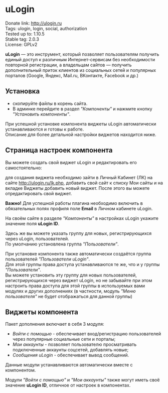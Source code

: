 # uLogin

Donate link: http://ulogin.ru  
Tags: ulogin, login, social, authorization  
Tested up to: 1.10.5  
Stable tag: 2.0.3  
License: GPLv2  

**uLogin** — это инструмент, который позволяет пользователям получить единый доступ к различным Интернет-сервисам без необходимости повторной регистрации,
а владельцам сайтов — получить дополнительный приток клиентов из социальных сетей и популярных порталов (Google, Яндекс, Mail.ru, ВКонтакте, Facebook и др.)


## Установка

- скопируйте файлы в корень сайта.
- В админке перейдите в раздел *"Компоненты"* и нажмите кнопку *"Установить компоненты"*.

При успешной установке компонента виджеты uLogin автоматически устанавливаются и готовы к работе.  
Описание для более детальной настройки виджетов находится ниже.  


## Страница настроек компонента

Вы можете создать свой виджет uLogin и редактировать его самостоятельно:

для создания виджета необходимо зайти в Личный Кабинет (ЛК) на сайте http://ulogin.ru/lk.php,
добавить свой сайт к списку Мои сайты и на вкладке Виджеты добавить новый виджет. После этого вы можете отредактировать свой виджет.

**Важно!** Для успешной работы плагина необходимо включить в обязательных полях профиля поле **Еmail** в Личном кабинете uLogin.

На своём сайте в разделе *"Компоненты"* в настройках uLogin укажите значение поля **uLogin ID**.

Здесь же вы можете указать группу для новых, регистрирующихся через uLogin, пользователей.  
По умолчанию установлена группа *"Пользователи"*.  

При установке компонента также автоматически создаётся группа пользователей *"Пользователи uLogin"*.   
Для этой группы права доступа устанавливаются те же, что и у группы *"Пользователи"*.  
Вы можете установить эту группу для новых пользователей, регистрирующихся через виджет uLogin, 
 но не забывайте при этом настроить права доступа для этой группы в используемых вами модулях и других дополнениях 
 (в частности, модуль *"Меню пользователя"* не будет отображаться для данной группы) 



## Виджеты компонента 

Пакет дополнения включает в себя 3 модуля:

- *Войти с помощью* - обеспечивает вход/регистрацию пользователей через популярные социальные сети и порталы;
- *Мои аккаунты* - позволяет пользователю просматривать подключенные аккаунты соцсетей, добавлять новые;
- *Сообщения uLogin* - обеспечивает вывод сообщений.

Данные модули устанавливаются автоматически вместе с компонентом.

Модули *"Войти с помощью"* и *"Мои аккаунты"* также могут иметь своё значение **uLogin ID**, отличное от настроек в компонентах.
